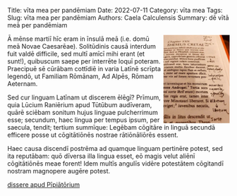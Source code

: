 Title: vīta mea per pandēmiam
Date: 2022-07-11
Category: vīta mea
Tags: 
Slug: vīta mea per pandēmiam
Authors: Caela Calculensis
Summary: dē vītā meā per pandēmiam

<img align=right src="images/litterae.jpg" width="150"/>

Ā mēnse martiī hīc eram in īnsulā meā (i.e. domū meā Novae Caesarēae). Solitūdinis causā interdum fuit valdē difficile, sed multī amīcī mihi erant (et sunt!), quibuscum saepe per interrēte loquī poteram. Praecipuē sē cūrābam cottīdiē in varia Latīnē scrīpta legendō, ut Familiam Rōmānam, Ad Alpēs, Rōmam Aeternam.

Sed cur linguam Latīnam ut discerem ēlēgī? Prīmum, quia Lūcium Raniērium apud Tūtūbum audīveram, quārē sciēbam sonitum hujus linguae pulcherrimum esse; secundum, haec lingua per tempus ipsum, per saecula, tendit; tertium summīque: Legēbam cōgitāre in linguā secundā efficere posse ut cōgitātiōnēs nostrae rātiōnāliōrēs essent.

Haec causa discendī postrēma ad quamque linguam pertinēre potest, sed ita reputābam:  quō dīversa illa lingua esset, eō magis velut aliēnī cōgitātiōnēs meae forent! Idem multīs angulīs vidēre potestātem cōgitandī nostram magnopere augēre potest.

[dissere apud Pīpiātōrium](https://twitter.com/Calculensis/status/1558153345470287875?s=20&t=vKyJYyu6jnD4DhGQgm3_ew)
